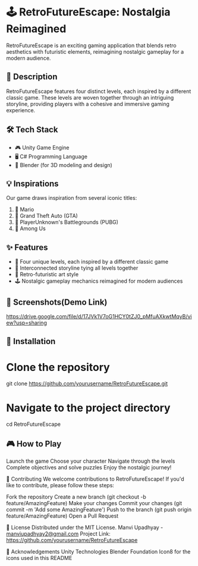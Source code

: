 # 🕹️ RetroFutureEscape: Nostalgia Reimagined

RetroFutureEscape is an exciting gaming application that blends retro aesthetics with futuristic elements, reimagining nostalgic gameplay for a modern audience.

## 📖 Description

RetroFutureEscape features four distinct levels, each inspired by a different classic game. These levels are woven together through an intriguing storyline, providing players with a cohesive and immersive gaming experience.

## 🛠️ Tech Stack

- 🎮 Unity Game Engine
- 🖥️ C# Programming Language
- 🗿 Blender (for 3D modeling and design)

## 💡 Inspirations

Our game draws inspiration from several iconic titles:

1. 🍄 Mario
2. 🚗 Grand Theft Auto (GTA)
3. 🔫 PlayerUnknown's Battlegrounds (PUBG)
4. 👥 Among Us

## ✨ Features

- 🌟 Four unique levels, each inspired by a different classic game
- 📜 Interconnected storyline tying all levels together
- 🎨 Retro-futuristic art style
- 🕹️ Nostalgic gameplay mechanics reimagined for modern audiences

## 📸 Screenshots(Demo Link)

https://drive.google.com/file/d/17JVk1V7oG1HCY0tZJ0_pMfuAXkwtMqyB/view?usp=sharing

## 🚀 Installation

# Clone the repository
git clone https://github.com/yourusername/RetroFutureEscape.git

# Navigate to the project directory
cd RetroFutureEscape

## 🎮 How to Play

Launch the game
Choose your character
Navigate through the levels
Complete objectives and solve puzzles
Enjoy the nostalgic journey!

🤝 Contributing
We welcome contributions to RetroFutureEscape! If you'd like to contribute, please follow these steps:

Fork the repository
Create a new branch (git checkout -b feature/AmazingFeature)
Make your changes
Commit your changes (git commit -m 'Add some AmazingFeature')
Push to the branch (git push origin feature/AmazingFeature)
Open a Pull Request

📄 License
Distributed under the MIT License.
Manvi Upadhyay  - manviupadhyay2@gmail.com
Project Link: https://github.com/yourusername/RetroFutureEscape

🙏 Acknowledgements
Unity Technologies
Blender Foundation
Icon8 for the icons used in this README

